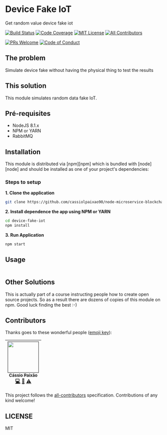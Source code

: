 # Device Fake IoT

Get random value device fake iot

[![Build Status][build-badge]][build]
[![Code Coverage][coverage-badge]][coverage]
[![MIT License][license-badge]][license]
[![All Contributors](https://img.shields.io/badge/all_contributors-1-orange.svg?style=flat-square)](#contributors)

[![PRs Welcome][prs-badge]][prs]
[![Code of Conduct][coc-badge]][coc]

## The problem

Simulate device fake without having the physical thing to test the results

## This solution

This module simulates random data fake IoT.

## Pré-requisites

- NodeJS 8.1.x
- NPM or YARN
- RabbitMQ

## Installation

This module is distributed via [npm][npm] which is bundled with [node][node] and should
be installed as one of your project's dependencies:

### Steps to setup

**1. Clone the application**

```bash
git clone https://github.com/cassiolpaixao90/node-microservice-blockchain-iot-knot.git
```

**2. Install dependence the app using NPM or YARN**

```bash
cd device-fake-iot
npm install
```

**3. Run Application**

```bash
npm start
```

## Usage

```javascript
```

## Other Solutions

This is actually part of a course instructing people how to create open source
projects. So as a result there are dozens of copies of this module on npm. Good luck
finding the best :-)

## Contributors

Thanks goes to these wonderful people ([emoji key](https://github.com/kentcdodds/all-contributors#emoji-key)):

<!-- ALL-CONTRIBUTORS-LIST:START - Do not remove or modify this section -->

| [<img src="https://avatars3.githubusercontent.com/u/16453864?s=400&v=4" width="100px;"/><br /><sub>Cássio Paixão</sub>]()<br />[💻]() [📖]() [⚠️]() |
| :----------------------------------------------------------------------------------------------------------------------------------------------------:

<!-- ALL-CONTRIBUTORS-LIST:END -->

This project follows the [all-contributors](https://github.com/kentcdodds/all-contributors) specification. Contributions of any kind welcome!

## LICENSE

MIT

[build-badge]: https://img.shields.io/buildkite/3826789cf8890b426057e6fe1c4e683bdf04fa24d498885489/master.svg
[build]: ""
[coverage-badge]: https://img.shields.io/sonar/http/sonar.petalslink.com/org.ow2.petals%3Apetals-se-ase/coverage.svg
[coverage]: ""
[downloads-badge]: ""
[npm-stat]: ""
[license-badge]: https://img.shields.io/github/license/mashape/apistatus.svg
[license]: ""
[prs-badge]: https://img.shields.io/badge/PRs-welcome-brightgreen.svg?style=flat-square
[prs]: http://makeapullrequest.com
[coc-badge]: https://img.shields.io/badge/code%20of-conduct-ff69b4.svg?style=flat-square
[coc]: ""
[umd]: https://github.com/umdjs/umd
[npmcdn]: https://npmcdn.com
[npmcdn-link]: https://npmcdn.com/starwars-names@1.6.0/dist/index.umd.js
[npmcdn-min-link]: https://npmcdn.com/starwars-names@1.6.0/dist/index.umd.min.js

